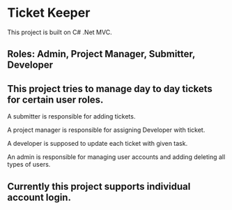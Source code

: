 # Ticket Keeper

This project is built on C# .Net MVC.

## Roles: Admin, Project Manager, Submitter, Developer

## This project tries to manage day to day tickets for certain user roles.

A submitter is responsible for adding tickets.

A project manager is responsible for assigning Developer with ticket.

A developer is supposed to update each ticket with given task.

An admin is responsible for managing user accounts and adding deleting all types of users.

## Currently this project supports individual account login.
